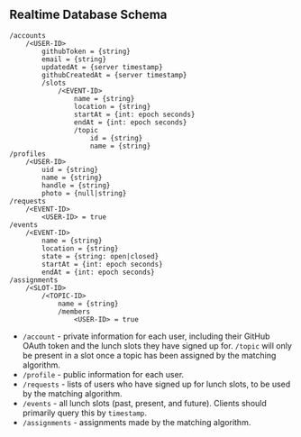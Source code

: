## Realtime Database Schema
```
/accounts
    /<USER-ID>
        githubToken = {string}
        email = {string}
        updatedAt = {server timestamp}
        githubCreatedAt = {server timestamp}
        /slots
            /<EVENT-ID>
                name = {string}
                location = {string}
                startAt = {int: epoch seconds}
                endAt = {int: epoch seconds}
                /topic
                    id = {string}
                    name = {string}
/profiles
    /<USER-ID>
        uid = {string}
        name = {string}
        handle = {string}
        photo = {null|string}
/requests
    /<EVENT-ID>
        <USER-ID> = true
/events
    /<EVENT-ID>
        name = {string}
        location = {string}
        state = {string: open|closed}
        startAt = {int: epoch seconds}
        endAt = {int: epoch seconds}
/assignments
    /<SLOT-ID>
        /<TOPIC-ID>
            name = {string}
            /members
                <USER-ID> = true
```
* `/account` - private information for each user, including their GitHub OAuth token and the lunch slots they have signed up for. `/topic` will only be present in a slot once a topic has been assigned by the matching algorithm.
* `/profile` - public information for each user.
* `/requests` - lists of users who have signed up for lunch slots, to be used by the matching algorithm.
* `/events` - all lunch slots (past, present, and future). Clients should primarily query this by `timestamp`.
* `/assignments` - assignments made by the matching algorithm.
